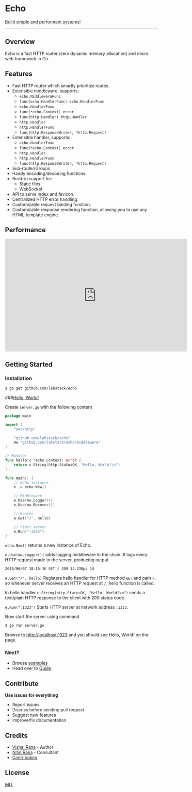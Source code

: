 # Echo

Build simple and performant systems!

---

## Overview

Echo is a fast HTTP router (zero dynamic memory allocation) and micro web framework in Go.

## Features

- Fast HTTP router which smartly prioritize routes.
- Extensible middleware, supports:
	- `echo.MiddlewareFunc`
	- `func(echo.HandlerFunc) echo.HandlerFunc`
	- `echo.HandlerFunc`
	- `func(*echo.Context) error`
	- `func(http.Handler) http.Handler`
	- `http.Handler`
	- `http.HandlerFunc`
	- `func(http.ResponseWriter, *http.Request)`
- Extensible handler, supports:
    - `echo.HandlerFunc`
    - `func(*echo.Context) error`
    - `http.Handler`
    - `http.HandlerFunc`
    - `func(http.ResponseWriter, *http.Request)`
- Sub-router/Groups
- Handy encoding/decoding functions.
- Build-in support for:
	- Static files
	- WebSocket
- API to serve index and favicon.
- Centralized HTTP error handling.
- Customizable request binding function.
- Customizable response rendering function, allowing you to use any HTML template engine.

## Performance

<iframe width="600" height="371" seamless frameborder="0" scrolling="no" src="https://docs.google.com/spreadsheets/d/1phsG_NPmEOaTVTw6lasK3CeEwBlbkhzAWPiyrBznm1g/pubchart?oid=178095723&amp;format=interactive"></iframe>

## Getting Started

### Installation

```sh
$ go get github.com/labstack/echo
```

###[Hello, World!](https://github.com/labstack/echo/tree/master/examples/hello)

Create `server.go` with the following content

```go
package main

import (
	"net/http"

	"github.com/labstack/echo"
	mw "github.com/labstack/echo/middleware"
)

// Handler
func hello(c *echo.Context) error {
	return c.String(http.StatusOK, "Hello, World!\n")
}

func main() {
	// Echo instance
	e := echo.New()

	// Middleware
	e.Use(mw.Logger())
	e.Use(mw.Recover())

	// Routes
	e.Get("/", hello)

	// Start server
	e.Run(":1323")
}
```

`echo.New()` returns a new instance of Echo.

`e.Use(mw.Logger())` adds logging middleware to the chain. It logs every HTTP request
made to the server, producing output

```sh
2015/06/07 18:16:16 GET / 200 13.238µs 14
```

`e.Get("/", hello)` Registers hello handler for HTTP method `GET` and path `/`, so
whenever server receives an HTTP request at `/`, hello function is called.

In hello handler `c.String(http.StatusOK, "Hello, World!\n")` sends a text/plain
HTTP response to the client with 200 status code.

`e.Run(":1323")` Starts HTTP server at network address `:1323`.

Now start the server using command

```sh
$ go run server.go
```

Browse to [http://localhost:1323](http://localhost:1323) and you should see
Hello, World! on the page.

### Next?
- Browse [examples](https://github.com/labstack/echo/tree/master/examples)
- Head over to [Guide](guide.md)

## Contribute

**Use issues for everything**

- Report issues
- Discuss before sending pull request
- Suggest new features
- Improve/fix documentation

## Credits
- [Vishal Rana](https://github.com/vishr) - Author
- [Nitin Rana](https://github.com/nr17) - Consultant
- [Contributors](https://github.com/labstack/echo/graphs/contributors)

## License

[MIT](https://github.com/labstack/echo/blob/master/LICENSE)
